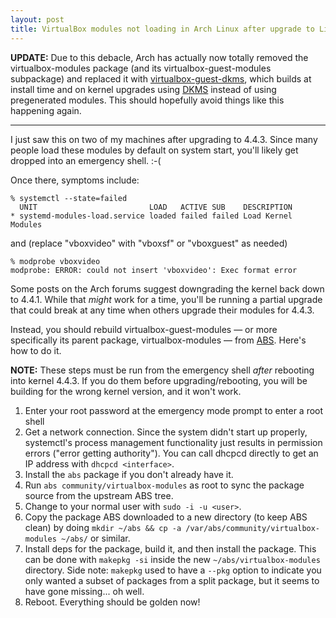 ```yaml
---
layout: post
title: VirtualBox modules not loading in Arch Linux after upgrade to Linux 4.4.3
---
```


**UPDATE:** Due to this debacle, Arch has actually now totally removed the
virtualbox-modules package (and its virtualbox-guest-modules subpackage) and
replaced it with [virtualbox-guest-dkms][], which builds at install time and on
kernel upgrades using [DKMS][] instead of using pregenerated modules. This
should hopefully avoid things like this happening again.

---

I just saw this on two of my machines after upgrading to 4.4.3. Since many
people load these modules by default on system start, you'll likely get dropped
into an emergency shell. :-(

Once there, symptoms include:

    % systemctl --state=failed
      UNIT                         LOAD   ACTIVE SUB    DESCRIPTION
    * systemd-modules-load.service loaded failed failed Load Kernel Modules

and (replace "vboxvideo" with "vboxsf" or "vboxguest" as needed)

    % modprobe vboxvideo
    modprobe: ERROR: could not insert 'vboxvideo': Exec format error

Some posts on the Arch forums suggest downgrading the kernel back down to
4.4.1. While that *might* work for a time, you'll be running a partial upgrade
that could break at any time when others upgrade their modules for 4.4.3.

Instead, you should rebuild virtualbox-guest-modules &mdash; or more
specifically its parent package, virtualbox-modules &mdash; from [ABS][].
Here's how to do it.

**NOTE:** These steps must be run from the emergency shell *after* rebooting
into kernel 4.4.3. If you do them before upgrading/rebooting, you will be
building for the wrong kernel version, and it won't work.

[ABS]: https://wiki.archlinux.org/index.php/Arch_Build_System
[virtualbox-guest-dkms]: https://www.archlinux.org/packages/community/x86_64/virtualbox-guest-dkms/
[DKMS]: https://en.wikipedia.org/wiki/Dynamic_Kernel_Module_Support

1. Enter your root password at the emergency mode prompt to enter a root shell
2. Get a network connection. Since the system didn't start up properly,
   systemctl's process management functionality just results in permission
   errors ("error getting authority"). You can call dhcpcd directly to get an
   IP address with `dhcpcd <interface>`.
3. Install the `abs` package if you don't already have it.
4. Run `abs community/virtualbox-modules` as root to sync the package source
   from the upstream ABS tree.
5. Change to your normal user with `sudo -i -u <user>`.
6. Copy the package ABS downloaded to a new directory (to keep ABS clean) by
   doing `mkdir ~/abs && cp -a /var/abs/community/virtualbox-modules ~/abs/` or
   similar.
7. Install deps for the package, build it, and then install the package. This
   can be done with `makepkg -si` inside the new `~/abs/virtualbox-modules`
   directory. Side note: `makepkg` used to have a `--pkg` option to indicate
   you only wanted a subset of packages from a split package, but it seems to
   have gone missing... oh well.
8. Reboot. Everything should be golden now!

